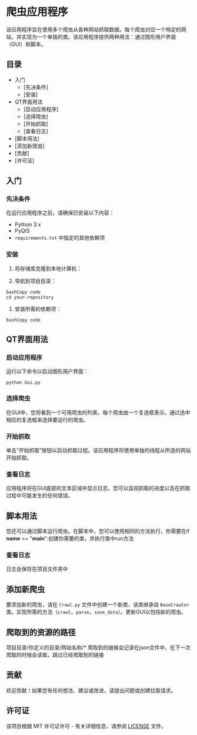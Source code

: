 # 爬虫应用程序

该应用程序旨在使用多个爬虫从各种网站抓取数据。每个爬虫对应一个特定的网站，并实现为一个单独的类。该应用程序提供两种用法：通过图形用户界面（GUI）和脚本。

## 目录

- 入门
  - [先决条件]
  - [安装]
- QT界面用法
  - [启动应用程序]
  - [选择爬虫]
  - [开始抓取]
  - [查看日志]
- [脚本用法]
- [添加新爬虫]
- [贡献]
- [许可证]

## 入门

### 先决条件

在运行应用程序之前，请确保已安装以下内容：

- Python 3.x
- PyQt5
- `requirements.txt` 中指定的其他依赖项

### 安装

1. 将存储库克隆到本地计算机：


1. 导航到项目目录：

```
bashCopy code
cd your-repository
```

1. 安装所需的依赖项：

```
bashCopy code
```

## QT界面用法

### 启动应用程序

运行以下命令以启动图形用户界面：

```
python Gui.py
```

### 选择爬虫

在GUI中，您将看到一个可用爬虫的列表，每个爬虫由一个复选框表示。通过选中相应的复选框来选择要运行的爬虫。

### 开始抓取

单击“开始抓取”按钮以启动抓取过程。该应用程序将使用单独的线程从所选的网站开始抓取。

### 查看日志

应用程序将在GUI底部的文本区域中显示日志。您可以监视抓取的进度以及在抓取过程中可能发生的任何错误。

## 脚本用法

您还可以通过脚本运行爬虫。在脚本中，您可以使用相同的方法执行，你需要在if __name__ == "__main__":创建你需要的类，并执行类中run方法

### 查看日志

日志会保存在项目文件夹中

## 添加新爬虫

要添加新的爬虫，请在 `Crawl.py` 文件中创建一个新类，该类继承自 `BaseCrawler` 类。实现所需的方法（`crawl`，`parse`，`save_data`）。更新GUI以包括新的爬虫。

## 爬取到的资源的路径

项目目录/你定义的目录/网站名称/*
爬取到的链接会记录在json文件中，在下一次爬取的时候会读取，跳过已经爬取到的链接

## 贡献

欢迎贡献！如果您有任何想法、建议或改进，请提出问题或创建拉取请求。

## 许可证

该项目根据 MIT 许可证许可 - 有关详细信息，请参阅 [LICENSE](https://opensource.org/license/MIT/) 文件。